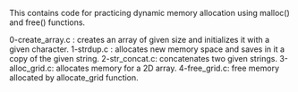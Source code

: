 This contains code for practicing dynamic memory allocation using malloc() and free() functions.

0-create_array.c : creates an array of given size and initializes it with a given character.
1-strdup.c : allocates new memory space and saves in it a copy of the given string.
2-str_concat.c: concatenates two given strings.
3-alloc_grid.c: allocates memory for a 2D array.
4-free_grid.c: free memory allocated by allocate_grid function.
